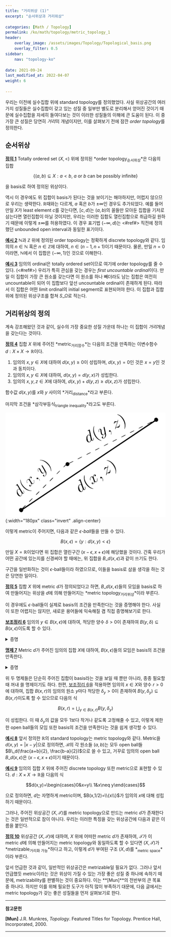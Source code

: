 ```yaml
---
title: "거리위상 (1)"
excerpt: "순서위상과 거리위상"

categories: [Math / Topology]
permalink: /ko/math/topology/metric_topology_1
header:
    overlay_image: /assets/images/Topology/Topological_basis.png
    overlay_filter: 0.5
sidebar: 
    nav: "topology-ko"

date: 2021-09-24
last_modified_at: 2022-04-07
weight: 6
    
---
```


우리는 이전에 실수집합 위에 standard topology를 정의했었다. 사실 위상공간의 여러가지 성질들은 실수집합이 갖고 있는 성질 중 일부만 별도로 분리해서 얻어진 것이기 때문에 실수집합을 자세히 들여다보는 것이 이러한 성질들의 이해에 큰 도움이 된다. 이 중 가장 큰 성질은 당연히 *거리*의 개념이지만, 이를 살펴보기 전에 잠깐 *order topology*를 정의한다. 


## 순서위상

<div class="definition" markdown="1">

<ins id="df1">**정의 1**</ins> Totally ordered set $(X,<)$ 위에 정의된 *order topology<sub>순서위상</sub>*은 다음의 집합 

$$\{(a,b)\subseteq X:\text{$a<b$, $a$ or $b$ can be possibly infinite}\}$$

을 basis로 하여 정의된 위상이다.

</div>

역시 이 경우에도 위 집합이 basis가 된다는 것을 보이기는 해야하지만, 어렵지 않으므로 우리는 생략한다. $\mathbb{R}$때와는 다르게, $a$ 혹은 $b$가 $\pm\infty$인 경우도 추가되었다. 예를 들어 만일 $X$가 least element $c$를 갖는다면, $[c,d)$는 $(a,b)$의 꼴들만 모아둔 집합을 기저로 삼는다면 열린집합이 아닐 것이지만, 우리는 이러한 집합도 열린집합으로 취급하길 원하기 때문에 이렇게 $\pm\infty$를 허용하였다. 이 경우 표기법 $(-\infty, d)$는 <#ref#> 직전에 정의했던 unbounded open interval과 동일한 표기이다.

<div class="example" markdown="1">

<ins id="ex2">**예시 2**</ins> $\mathbb{N}$과 $\mathbb{Z}$ 위에 정의된 order topology는 정확하게 discrete topology와 같다. 임의의 $n\in\mathbb{N}$ 혹은 $n\in\mathbb{Z}$에 대하여, $n\in (n-1,n+1)$이기 때문이다. 물론, 만일 $n=0$이라면, $\mathbb{N}$에서 이 집합은 $(-\infty, 1)$인 것으로 이해한다.
</div>

<div class="example" markdown="1">

<ins id="ex3">**예시 3**</ins> 임의의 ordinal은 totally ordered set이므로 여기에 order topology를 줄 수 있다. (<#ref#>) 
우리가 특히 관심을 갖는 경우는 *first uncountable ordinal*이다. 만일 이 집합이 가장 큰 원소를 갖는다면 이 원소를 하나 빼더라도 남는 집합은 여전히 uncountable이 되어 이 집합보다 앞선 uncountable ordinal이 존재하게 된다. 따라서 이 집합은 어떤 limit ordinal의 initial segment로 표현되어야 한다. 이 집합과 집합 위에 정의된 위상구조를 합쳐 $S\_\Omega$로 적는다.

</div>

## 거리위상의 정의

계속 강조해왔던 것과 같이, 실수의 가장 중요한 성질 가운데 하나는 이 집합이 *거리*개념을 갖는다는 것이다. 

<div class="definition" markdown="1">

<ins id="df4">**정의 4**</ins> 집합 $X$ 위에 주어진 *metric<sub>거리함수</sub>*는 다음의 조건을 만족하는 이변수함수 $d:X\times X\rightarrow\mathbb{R}$이다.

1. 임의의 $x,y\in X$에 대하여 $d(x,y)\geq 0$이 성립하며, $d(x,y)=0$인 것은 $x=y$인 것과 동치이다.
2. 임의의 $x,y\in X$에 대하여, $d(x,y)=d(y,x)$가 성립한다.
3. 임의의 $x,y,z\in X$에 대하여, $d(x,y)+d(y,z)\geq d(x,z)$가 성립한다.

함수값 $d(x,y)$를 $x$와 $y$ 사이의 *거리<sub>distance</sub>*라고 부른다. 

</div>

마지막 조건을 *삼각부등식<sub>triangle inequality</sub>*라고도 부른다.

![triangle_inequality](/assets/images/Topology/Topology_on_R-1.png){:width="180px"  class="invert" .align-center}

이렇게 metric이 주어지면, 다음과 같은 *$\epsilon$-ball*들을 만들 수 있다. 

$$B(x,\epsilon)=\{y:d(x,y)<\epsilon\}$$ 

만일 $X=\mathbb{R}$이었다면 위 집합은 열린구간 $(x-\epsilon, x+\epsilon)$에 해당했을 것이다. 간혹 우리가 어떤 공간에 있는지를 신경써야 할 때에는, 위 집합을 $B\_d(x,\epsilon)$과 같이 쓰기도 한다.

구간을 일반화하는 것이 $\epsilon$-ball들이라 하였으므로, 이들을 basis로 삼을 생각을 하는 것은 당연한 일이다.

<div class="definition" markdown="1">

<ins id="df5">**정의 5**</ins> 집합 $X$ 위에 metric $d$가 정의되었다고 하면, $B\_d(x,\epsilon)$들의 모임을 basis로 하여 만들어지는 위상을 $d$에 의해 만들어지는 *metric topology<sub>거리위상</sub>*이라 부른다.

</div>

이 경우에도 $\epsilon$-ball들이 실제로 basis의 조건을 만족한다는 것을 증명해야 한다. 사실 이 또한 어렵지는 않지만, 새로운 용어들에 익숙해질 겸 직접 증명해보기로 한다. 

<div class="proposition" markdown="1">

<ins id="lem6">**보조정리 6**</ins> 임의의 $y\in B(x,\epsilon)$에 대하여, 적당한 양수 $\delta>0$이 존재하여 $B(y,\delta)\subseteq B(x,\epsilon)$이도록 할 수 있다.

</div>
<details class="proof" markdown="1">
<summary>증명</summary>

$\delta=\epsilon-d(x,y)$라 하자. 그럼 삼각부등식에 의하여, 임의의 $z\in B(y,\delta)$에 대해

$$d(x,z)\leq d(y,z)+d(x,y)<(\epsilon-d(x,y))+d(x,y)=\epsilon$$

이 성립하므로, $z\in B(x,\epsilon)$이 성립한다.

</details>

<div class="proposition" markdown="1">

<ins id="pp7">**명제 7**</ins> Metric $d$가 주어진 임의의 집합 $X$에 대하여, $B(x,\epsilon)$들의 모임은 basis의 조건을 만족한다.

</div>
<details class="proof" markdown="1">
<summary>증명</summary>

우선 임의의 $x\in X$에 대하여 $B(x,1)$은 항상 $x$를 포함하므로 $B(x,\epsilon)$들의 모임이 $X$를 덮는 것은 자명하다. 

공집합이 아닌 교집합을 갖는 임의의 두 ball $B\_1=B(x\_1,\epsilon\_1)$과 $B\_2=B(x\_2,\epsilon\_2)$가 주어졌다고 하자. 그럼 임의의 $y\in B\_1\cap B\_2$에 대하여, 앞선 보조정리에 의해 $B(y, \delta\_1)\subseteq B\_1$, $B(y,\delta\_2)\subseteq B\_2$이도록 하는 $\delta\_1, \delta\_2$가 각각 존재한다. 이제 $\delta=\min(\delta\_1,\delta\_2)$로 두면, 

$$B(y, \delta)\subseteq B(y, \delta_i)\subseteq B(x, \epsilon_i)$$

가 $i=1,2$에 대해 성립하므로 원하는 결과를 얻는다.

</details>

위 두 명제들은 단순히 주어진 집합이 basis라는 것을 보일 때 뿐만 아니라, 종종 필요할 때 꺼내 쓸 명제이기도 하다. 한편, [보조정리 6](#lem6)을 적용하면 임의의 $x\in X$와 양수 $r>0$에 대하여, 집합 $B(x,r)$의 임의의 원소 $y$마다 적당한 $\delta_y>0$이 존재하여 $B(y,\delta_y)\subseteq B(x,r)$이도록 할 수 있으므로 다음의 식

$$B(x,r)=\bigcup_{y\in B(x,r)} B(y, \delta_y)$$

이 성립한다. 이 때 $\delta_y$의 값을 모두 1보다 작거나 같도록 고정해줄 수 있고, 이렇게 제한한 open ball들의 모임 또한 basis의 조건을 만족한다는 것을 쉽게 생각할 수 있다.

<div class="example" markdown="1">

<ins id="ex8">**예시 8**</ins> 앞서 정의한 $\mathbb{R}$의 standard topology는 metric topology와 같다. Metric을 $d(x,y)=\lvert x-y\rvert$으로 정의하면, $\mathcal{B}$의 각 원소들 $(a,b)$는 모두 open ball들 $B\_d(\frac{a+b}{2}, \frac{b-a}{2})$으로 쓸 수 있고, 거꾸로 임의의 open ball $B\_d(x,\epsilon)$은 $(x-\epsilon, x+\epsilon)$이기 때문이다.

</div>
<div class="example" markdown="1">

<ins id="ex9">**예시 9**</ins> 임의의 집합 $X$ 위에 주어진 discrete topology 또한 metric으로 표현할 수 있다. $d:X\times X\rightarrow\mathbb{R}$을 다음의 식 

$$d(x,y)=\begin{cases}0&x=y\\ 1&x\neq y\end{cases}$$

으로 정의하면, $d$는 자명하게 metric이며, $B(x,1/2)=\\{x\\}$가 임의의 $x$에 대해 성립하기 때문이다.
</div>

그러나, 주어진 위상공간 $(X,\mathcal{T})$를 metric topology으로 만드는 metric $d$가 존재한다는 것은 일반적으로 참이 아니다. 우리는 이러한 특징을 갖는 위상공간에 다음과 같은 이름을 붙인다. 

<div class="definition" markdown="1">

<ins id="df10">**정의 10**</ins> 위상공간 $(X,\mathcal{T})$에 대하여, $X$ 위에 어떠한 metric $d$가 존재하여, $\mathcal{T}$가 이 metric $d$에 의해 만들어지는 metric topology와 동일하도록 할 수 있다면 $(X,\mathcal{T})$가 *metrizable<sub>거리화 가능</sub>*하다고 하고, 이렇게 $d$가 부여된 구조 $(X,d)$를 *<sub>metric space</sub>*이라 부른다.

</div>

앞서 언급한 것과 같이, 일반적인 위상공간은 metrizable일 필요가 없다. 그러나 앞서 언급했듯 metric이라는 것은 위상이 가질 수 있는 가장 좋은 성질 중 하나에 속하기 때문에, metrizability를 판별하는 것이 중요하다. 이는 **[Mun]**의 전반부의 큰 목표 중 하나다. 하지만 이를 위해 필요한 도구가 아직 많이 부족하기 대문에, 다음 글에서는 metric topology가 갖는 좋은 성질들을 먼저 살펴보기로 한다. 

---

**참고문헌**

**[Mun]** J.R. Munkres, <i>Topology</i>. Featured Titles for Topology. Prentice Hall, Incorporated, 2000.

---

